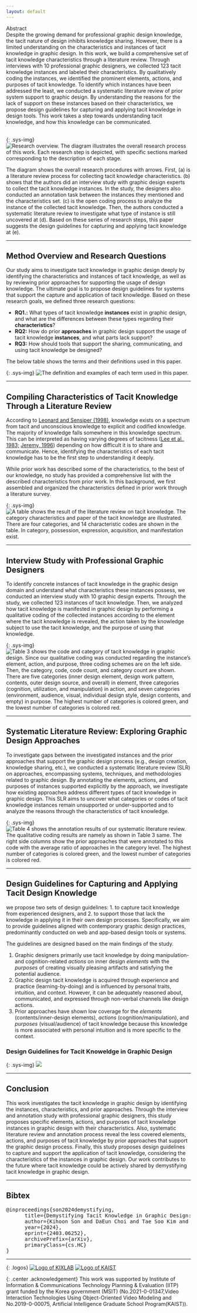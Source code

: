 ```yaml
---
layout: default
---
```


<span class="highlight"> Abstract </span>
<br/>
Despite the growing demand for professional graphic design knowledge, the tacit nature of design inhibits knowledge sharing. However, there is a limited understanding on the characteristics and instances of tacit knowledge in graphic design. In this work, we build a comprehensive set of tacit knowledge characteristics through a literature review. Through interviews with 10 professional graphic designers, we collected 123 tacit knowledge instances and labeled their characteristics. By qualitatively coding the instances, we identified the prominent elements, actions, and purposes of tacit knowledge. To identify which instances have been addressed the least, we conducted a systematic literature review of prior system support to graphic design. By understanding the reasons for the lack of support on these instances based on their characteristics, we propose design guidelines for capturing and applying tacit knowledge in design tools. This work takes a step towards understanding tacit knowledge, and how this knowledge can be communicated.
<br/>
<br/>

{: .sys-img}
![Research overview. The diagram illustrates the overall research process of this work. Each research step is depicted, with specific sections marked corresponding to the description of each stage.](/assets/img/research_procedure.png)
<br/>

The diagram shows the overall research procedures with arrows. First, <span class="highlight">(a)</span> is a literature review process for collecting tacit knowledge characteristics. <span class="highlight">(b)</span> shows that the authors did an interview study with graphic design experts to collect the tacit knowledge instances. In the study, the designers also conducted an annotation task between the instances they mentioned and the characteristics set. <span class="highlight">(c)</span> is the open coding process to analyze the instance of the collected tacit knowledge. Then, the authors conducted a systematic literature review to investigate what type of instance is still uncovered at <span class="highlight">(d)</span>. Based on these series of research steps, this paper suggests the design guidelines for capturing and applying tacit knowledge at <span class="highlight">(e)</span>.

---

## <span class="highlight">Method Overview and Research Questions</span>

Our study aims to investigate tacit knowledge in graphic design deeply by identifying the characteristics and instances of tacit knowledge, as well as by reviewing prior approaches for supporting the usage of design knowledge. The ultimate goal is to propose design guidelines for systems that support the capture and application of tacit knowledge. Based on these research goals, we defined three research questions:

- **<span class="highlight">RQ1.</span>:** What types of tacit knowledge **instances** exist in graphic design, and what are the differences between these types regarding their **characteristics**?
- **<span class="highlight">RQ2</span>:** How do prior **approaches** in graphic design support the usage of tacit knowledge **instances**, and what parts lack support?
- **<span class="highlight">RQ3</span>:** How should tools that support the sharing, communicating, and using tacit knowledge be designed?

The below table shows the terms and their definitions used in this paper.

{: .sys-img}
![The definition and examples of each term used in this paper.](/assets/img/terms.png)

---

## <span class="highlight">Compiling Characteristics of Tacit Knowledge Through a Literature Review</span>

According to [Leonard and Sensiper (1998)](http://dx.doi.org/10.1142/9789814295505_0013), knowledge exists on a spectrum from tacit and unconscious knowledge to explicit and codified knowledge. The majority of knowledge falls somewhere in this knowledge spectrum. This can be interpreted as having varying degrees of tacitness ([Lee et al., 1983;](https://compositionforum.com/issue/49/discourse-based-interview-print.pdf) [Jeremy, 1996](http://dx.doi.org/10.1080/09537329608524237)) depending on how difficult it is to share and communicate. Hence, identifying the characteristics of each tacit knowledge has to be the first step to understanding it deeply.

While prior work has described some of the characteristics, to the best of our knowledge, <span class="lacking">no study has provided a comprehensive list with the described characteristics from prior work</span>. In this background, we first assembled and organized the characteristics defined in prior work through a literature survey.

{: .sys-img}
![A table shows the result of the literature review on tacit knowledge. The category characteristics and paper of the tacit knowledge are illustrated. There are four categories, and 14 characteristic codes are shown in the table. In category, possession, expression, acquisition, and manifestation exist.](/assets/img/characteristics.png)

---

## <span class="highlight">Interview Study with Professional Graphic Designers</span>

To identify concrete instances of tacit knowledge in the graphic design domain and understand what characteristics these instances possess, we conducted an <span class="highlight2">interview study with 10 graphic design experts</span>. Through the study, we collected <span class="highlight2">123 instances of tacit knowledge</span>. Then, we analyzed how tacit knowledge is manifested in graphic design by performing a qualitative coding of the collected instances according to the element where the tacit knowledge is revealed, the action taken by the knowledge subject to use the tacit knowledge, and the purpose of using that knowledge.

{: .sys-img}
![Table 3 shows the code and category of tacit knowledge in graphic design. Since our qualitative coding was conducted regarding the instance’s element, action, and purpose, three coding schemes are on the left side. Then, the category, code, code count, and category count are shown. There are five categories (inner design element, design work pattern, contents, outer design source, and overall) in element, three categories (cognition, utilization, and manipulation) in action, and seven categories (environment, audience, visual, individual design style, design contents, and empty) in purpose. The highest number of categories is colored green, and the lowest number of categories is colored red.](/assets/img/instances.png)

---

## <span class="highlight">Systematic Literature Review: Exploring Graphic Design Approaches</span>

To investigate gaps between the investigated instances and the prior approaches that support the graphic design process (e.g., design creation, knowledge sharing, etc.), we conducted a systematic literature review (SLR) on approaches, encompassing systems, techniques, and methodologies related to graphic design. By annotating the <span class="highlight2">elements</span>, <span class="highlight2">actions</span>, and <span class="highlight2">purposes</span> of instances supported explicitly by the approach, we investigate how existing approaches address different types of tacit knowledge in graphic design. This SLR aims to uncover what categories or codes of tacit knowledge instances remain unsupported or under-supported and to analyze the reasons through the characteristics of tacit knowledge.

{: .sys-img}
![Table 4 shows the annotation results of our systematic literature review. The qualitative coding results are namely as shown in Table 3 same. The right side columns show the prior approaches that were annotated to this code with the average ratio of approaches in the category level. The highest number of categories is colored green, and the lowest number of categories is colored red.](/assets/img/approaches.png)

---

## <span class="highlight">Design Guidelines for Capturing and Applying Tacit Design Knowledge</span>

we propose two sets of design guidelines: 1. to <span class="highlight2">capture</span> tacit knowledge from experienced designers, and 2. to support those that lack the knowledge in <span class="highlight2">applying</span> it in their own design processes. Specifically, we aim to provide guidelines aligned with contemporary graphic design practices, predominantly conducted on web and app-based design tools or systems.

The guidelines are designed based on the main findings of the study.

1. Graphic designers primarily use tacit knowledge by doing manipulation- and cognition-related _actions_ on inner design _elements_ with the _purposes_ of creating visually pleasing artifacts and satisfying the potential audience.
2. Graphic design tacit knowledge is acquired through experience and practice (learning-by-doing) and is influenced by personal traits, intuition, and context. However, it can be adequately reasoned about, communicated, and expressed through non-verbal channels like design actions.
3. Prior approaches have shown low coverage for the _elements_ (contents/inner-design elements), _actions_ (cognition/manipulation), and _purposes_ (visual/audience) of tacit knowledge because this knowledge is more associated with personal intuition and is more specific to the context.

### <span class="highlight">Design Guidelines for Tacit Knoweldge in Graphic Design</span>

{: .sys-img}
![](/assets/img/guidelines.png)

---

## <span class="highlight"> Conclusion </span>

This work investigates the tacit knowledge in graphic design by identifying the instances, characteristics, and prior approaches. Through the interview and annotation study with professional graphic designers, this study proposes specific elements, actions, and purposes of tacit knowledge instances in graphic design with their characteristics. Also, systematic literature review and annotation process reveal the less covered elements, actions, and purposes of tacit knowledge by prior approaches that support the graphic design process. Finally, this study proposes design guidelines to capture and support the application of tacit knowledge, considering the characteristics of the instances in graphic design. Our work contributes to the future where tacit knowledge could be actively shared by demystifying tacit knowledge in graphic design.

---

<!-- {: .sys-img}
![Interface of GenQuery. GenQuery shows the image search results as a gallery form. (a) Text prompt input box for text-based search: User can input a text description for the desired image here; (b) Clickable image for image-based search: An image in the gallery is clickable to provoke the image-based search. When the image is clicked, GenQuery shows similar images to the clicked one at the bottom of the gallery; (c) Like button: The user can click the like button to save the design into the side panel; (d) Generation button: To edit one of the searched images for generatin a new input, the user can click the marble emoji left top of image card. When the user clicks this button, the generation panel pops out below; (e) Show more button: This button is clicked when the user wants to see more search results.](/assets/img/interface.png)

<span class="sys-name">🔮 GenQuery</span> provides a similar interface to popular visual search tools like [Pinterest](https://co.pinterest.com/). The system provides a similar interface to popular visual search tools like Pinterest. Users can input a text query <span class="highlight">[a]</span> (text-based search) or click an image in the search results <span class="highlight">[b]</span> (image-based search) to find the visual images they want to see and save the desired images <span class="highlight">[c]</span>.

Beyond these basic features, <span class="sys-name">GenQuery</span> supports **<a href="#QC" target="_self">Query Concretization</a>** when the user writes a query in <span class="highlight">[a]</span>. Furthermore, when the user clicks <span class="highlight">[d]</span>, it also supports **<a href="#IM" target="_self">Image-based Image Modification</a>** and **<a href="#KM" target="_self">Keyword-based Image Modification</a>** to allow the user to find more intent-aligned or diversified images.

<br/>

### <span id="QC" class="sys-name">Query Concretization</span> for Text-based Search

Our formative study findings reveal that the visual search process is inefficient due to the user's vague text query at the initial text-based search. To address this, we propose a <span class="sys-name">Query Concretization</span> interaction using LLM prompting in the visual search process.

<div class="video-wrapper">
  <iframe src="https://www.youtube.com/embed/8AhXwrU3WS4?si=tdU7Q55_YXL3ChDY" title="YouTube video player" frameborder="0" allow="accelerometer; autoplay; clipboard-write; encrypted-media; gyroscope; picture-in-picture; web-share" allowfullscreen></iframe>
</div>

<br/>

### <span id="IM" class="sys-name">Image-based Image Modification</span> for Image-based Search

When users had concrete target images they wanted to look for in their minds, they wanted to use image modality to edit the following search queries in the image-based search. To support the user in finding a more intent-aligned search result, we propose <span class="sys-name">Image-based Image Modification</span> for the following visual search query.

<div class="video-wrapper">
  <iframe src="https://www.youtube.com/embed/N-F3DsbE1fI?si=-7gaKdnObBQ1g-jH" title="YouTube video player" frameborder="0" allow="accelerometer; autoplay; clipboard-write; encrypted-media; gyroscope; picture-in-picture; web-share" allowfullscreen></iframe>
</div>

<br/>

### <span id="KM" class="sys-name">Keyword-based Image Modification</span> for Image-based Search

One of the essential aspects of visual search is finding diversified and unexpected ideas as well as searching intent-aligned images. Our formative findings identified that the users tried to use text modality when they wanted to see more diversified and different images. Thus, we propose <span class="sys-name">Text-based Image Modification</span> interaction to help the divergent visual search phase.

<div class="video-wrapper">
  <iframe src="https://www.youtube.com/embed/zJTqnCh8d2w?si=-vIMSjUHxgH-o6I_" title="YouTube video player" frameborder="0" allow="accelerometer; autoplay; clipboard-write; encrypted-media; gyroscope; picture-in-picture; web-share" allowfullscreen></iframe>
</div>

---

The three interactions of <span class="sys-name">🔮 GenQuery</span> allowed the user to express their intent intuitively and accurately so that the users find more satisfied, diversified, and creative ideas. If you want to see more details of the findings of our user study, please check our paper! -->

## Bibtex

<pre>
@inproceedings{son2024demystifying,
      title={Demystifying Tacit Knowledge in Graphic Design: Characteristics, Instances, Approaches, and Guidelines}, 
      author={Kihoon Son and DaEun Choi and Tae Soo Kim and Juho Kim},
      year={2024},
      eprint={2403.06252},
      archivePrefix={arXiv},
      primaryClass={cs.HC}
}
</pre>

---

{: .logos}
[![Logo of KIXLAB](/assets/img/kixlab_logo.png)](https://kixlab.org)
[![Logo of KAIST](/assets/img/kaist_logo.png)](https://kaist.ac.kr)

{: .center .acknowledgement}
This work was supported by Institute of Information & Communications Technology Planning & Evaluation (IITP) grant funded by the Korea government (MSIT) (No.2021-0-01347,Video Interaction Technologies Using Object-Oriented Video Modeling and No.2019-0-00075, Artificial Intelligence Graduate School Program(KAIST)).

